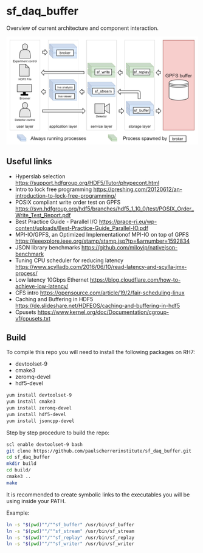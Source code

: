 # sf_daq_buffer

Overview of current architecture and component interaction.

![Overview image](docs/sf_daq_buffer-overview.jpg)

## Useful links

- Hyperslab selection 
https://support.hdfgroup.org/HDF5/Tutor/phypecont.html
- Intro to lock free programming
https://preshing.com/20120612/an-introduction-to-lock-free-programming/
- POSIX compliant write order test on GPFS
https://svn.hdfgroup.org/hdf5/branches/hdf5_1_10_0/test/POSIX_Order_Write_Test_Report.pdf
- Best Practice Guide - Parallel I/O
https://prace-ri.eu/wp-content/uploads/Best-Practice-Guide_Parallel-IO.pdf
- MPI-IO/GPFS, an Optimized Implementationof MPI-IO on top of GPFS
https://ieeexplore.ieee.org/stamp/stamp.jsp?tp=&arnumber=1592834
- JSON library benchmarks
https://github.com/miloyip/nativejson-benchmark
- Tuning CPU scheduler for reducing latency
https://www.scylladb.com/2016/06/10/read-latency-and-scylla-jmx-process/
- Low latency 10Gbps Ethernet
https://blog.cloudflare.com/how-to-achieve-low-latency/
- CFS intro
https://opensource.com/article/19/2/fair-scheduling-linux
- Caching and Buffering in HDF5
https://de.slideshare.net/HDFEOS/caching-and-buffering-in-hdf5
- Cpusets
https://www.kernel.org/doc/Documentation/cgroup-v1/cpusets.txt



## Build

To compile this repo you will need to install the following packages on RH7:
- devtoolset-9
- cmake3
- zeromq-devel
- hdf5-devel

```bash
yum install devtoolset-9
yum install cmake3
yum install zeromq-devel
yum install hdf5-devel
yum install jsoncpp-devel
```

Step by step procedure to build the repo:

```bash
scl enable devtoolset-9 bash
git clone https://github.com/paulscherrerinstitute/sf_daq_buffer.git
cd sf_daq_buffer
mkdir build
cd build/
cmake3 ..
make
```

It is recommended to create symbolic links to the executables you will be using 
inside your PATH.

Example:
```bash
ln -s "$(pwd)""/""sf_buffer" /usr/bin/sf_buffer
ln -s "$(pwd)""/""sf_stream" /usr/bin/sf_stream
ln -s "$(pwd)""/""sf_replay" /usr/bin/sf_replay
ln -s "$(pwd)""/""sf_writer" /usr/bin/sf_writer
```
